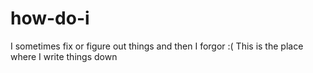# how-do-i
I sometimes fix or figure out things and then I forgor :( This is the place where I write things down
